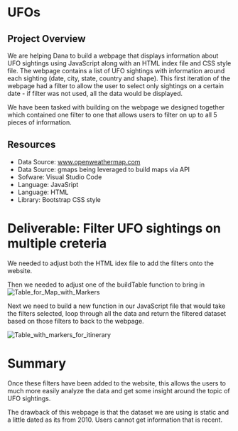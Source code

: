 # UFOs

## Project Overview
We are helping Dana to build a webpage that displays information about UFO sightings using JavaScript along with an HTML index file and CSS style file.  The webpage contains a list of UFO sightings with information around each sighting (date, city, state, country and shape).  This first iteration of the webpage had a filter to allow the user to select only sightings on a certain date - if filter was not used, all the data would be displayed.

We have been tasked with building on the webpage we designed together which contained one filter to one that allows users to filter on up to all 5 pieces of information.

## Resources
- Data Source: www.openweathermap.com
- Data Source: gmaps being leveraged to build maps via API
- Sofware: Visual Studio Code
- Language: JavaSript
- Language: HTML
- Library: Bootstrap CSS style

# Deliverable: Filter UFO sightings on multiple creteria
We needed to adjust both the HTML idex file to add the filters onto the website.

Then we needed to adjust one of the buildTable function to bring in 
![Table_for_Map_with_Markers]()

Next we need to build a new function in our JavaScript file that would take the filters selected, loop through all the data and return the filtered dataset based on those filters to back to the webpage.

![Table_with_markers_for_itinerary]()

# Summary
Once these filters have been added to the website, this allows the users to much more easily analyze the data and get some insight around the topic of UFO sightings.

The drawback of this webpage is that the dataset we are using is static and a little dated as its from 2010. Users cannot get information that is recent.


